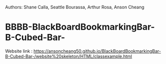 Authors: Shane Calla, Seattle Bourassa, Arthur Rosa, Anson Cheang

# BBBB-BlackBoardBookmarkingBar-B-Cubed-Bar-









Website link : https://ansoncheang50.github.io/BlackBoardBookmarkingBar-B-Cubed-Bar-/website%20skeleton/HTML/classexample.html
